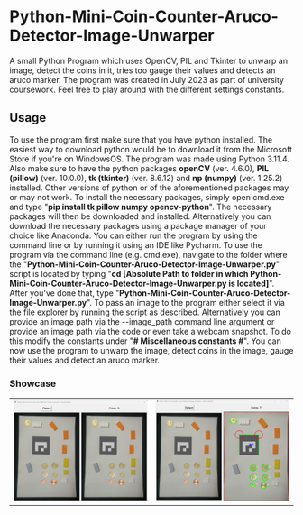 # Python-Mini-Coin-Counter-Aruco-Detector-Image-Unwarper
A small Python Program which uses OpenCV, PIL and Tkinter to unwarp an image, detect the coins in it, tries too gauge their values and detects an aruco marker. The program was created in July 2023 as part of university coursework. Feel free to play around with the different settings constants.

## Usage
To use the program first make sure that you have python installed. The easiest way to download python would be to download it from the Microsoft Store if you're on WindowsOS. The program was made
using Python 3.11.4. Also make sure to have the python packages **openCV** (ver. 4.6.0), **PIL (pillow)** (ver. 10.0.0), **tk (tkinter)** (ver. 8.6.12) and **np (numpy)** (ver. 1.25.2) installed. Other versions of python or of the aforementioned packages may or may not work.
To install the necessary packages, simply open cmd.exe and type "**pip install tk pillow numpy opencv-python**". The necessary packages will then be downloaded and installed. Alternatively you can download the necessary packages using a package manager of your choice like Anaconda.
You can either run the program by using the command line or by running it using an IDE like Pycharm. To use the program via the command line (e.g. cmd.exe), navigate to the 
folder where the "**Python-Mini-Coin-Counter-Aruco-Detector-Image-Unwarper.py**" script is located by typing "**cd [Absolute Path to folder in which Python-Mini-Coin-Counter-Aruco-Detector-Image-Unwarper.py is located]**". 
After you've done that, type "**Python-Mini-Coin-Counter-Aruco-Detector-Image-Unwarper.py**". To pass an image to the program either select it via the file explorer by running the script as described. Alternatively you can provide an image path via the --image_path command line argument or provide an image path via the code or even take a webcam snapshot. To do this modify the constants under "**# Miscellaneous constants #**". You can now use the program to unwarp the image, detect coins in the image, gauge their values and detect an aruco marker.

### Showcase

<table>
  <tr>
    <td><kbd> <img src="Python-Mini-Coin-Counter-Aruco-Detector-Image-Unwarper Showcase 1.png" width="500" /> </kbd></td>
    <td><kbd> <img src="Python-Mini-Coin-Counter-Aruco-Detector-Image-Unwarper Showcase 2.png" width="500" /> </kbd></td>
  </tr>
</table>
